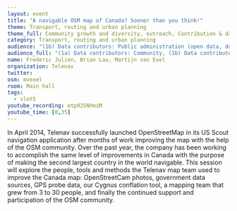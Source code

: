 ```yaml
---
layout: event
title: "A navigable OSM map of Canada? Sooner than you think!"
theme: Transport, routing and urban planning
theme_full: Community growth and diversity, outreach, Contribution & data collection, GIS, data use and data analysis, Transport, routing and urban planning
category: Transport, routing and urban planning
audience: "(1b) Data contributors: Public administration (open data, data feedback...)"
audience_full: "(1a) Data contributors: Community, (1b) Data contributors: Public administration (open data, data feedback...), (1c) Data contributors: Companies (data feedback, driven by need of data...), (2a) Data users: Commercial"
name: Frederic Julien, Brian Lau, Martijn van Exel
organization: Telenav
twitter:
osm: mvexel
room: Main hall
tags:
  - slot5
youtube_recording: etp92SNhmiM
youtube_time: [0,35]
---
```

In April 2014, Telenav successfully launched OpenStreetMap in its US Scout navigation application after months of work improving the map with the help of the OSM community. Over the past year, the company has been working to accomplish the same level of improvements in Canada with the purpose of making the second largest country in the world navigable. This session will explore the people, tools and methods the Telenav map team used to improve the Canada map: OpenStreetCam photos, government data sources, GPS probe data, our Cygnus conflation tool, a mapping team that grew from 3 to 30 people, and finally the continued support and participation of the OSM community.

